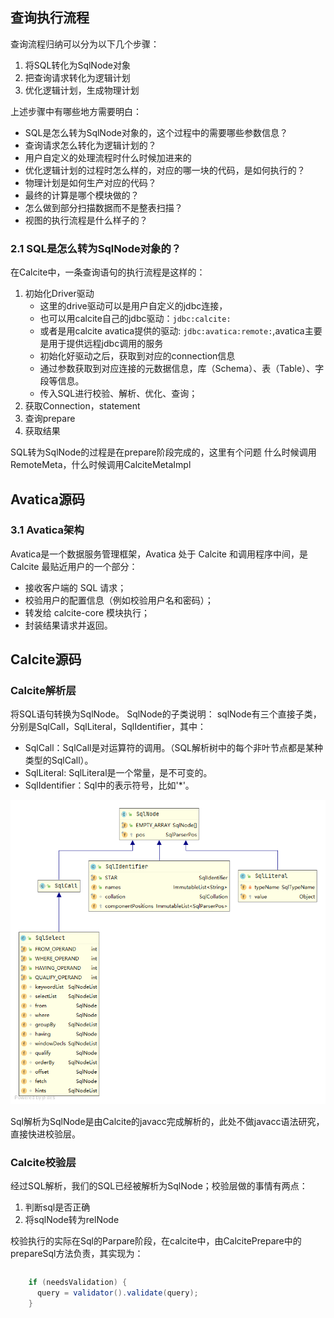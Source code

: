 ## 查询执行流程
查询流程归纳可以分为以下几个步骤：
1. 将SQL转化为SqlNode对象
2. 把查询请求转化为逻辑计划
3. 优化逻辑计划，生成物理计划

上述步骤中有哪些地方需要明白：
- SQL是怎么转为SqlNode对象的，这个过程中的需要哪些参数信息？
- 查询请求怎么转化为逻辑计划的？
- 用户自定义的处理流程时什么时候加进来的
- 优化逻辑计划的过程时怎么样的，对应的哪一块的代码，是如何执行的？
- 物理计划是如何生产对应的代码？
- 最终的计算是哪个模块做的？
- 怎么做到部分扫描数据而不是整表扫描？
- 视图的执行流程是什么样子的？

### 2.1 SQL是怎么转为SqlNode对象的？
在Calcite中，一条查询语句的执行流程是这样的：
1. 初始化Driver驱动
   - 这里的drive驱动可以是用户自定义的jdbc连接，
   - 也可以用calcite自己的jdbc驱动：`jdbc:calcite:`
   - 或者是用calcite avatica提供的驱动: `jdbc:avatica:remote:`,avatica主要是用于提供远程jdbc调用的服务
   - 初始化好驱动之后，获取到对应的connection信息
   - 通过参数获取到对应连接的元数据信息，库（Schema）、表（Table）、字段等信息。
   - 传入SQL进行校验、解析、优化、查询；
2. 获取Connection，statement
3. 查询prepare
4. 获取结果

SQL转为SqlNode的过程是在prepare阶段完成的，这里有个问题 什么时候调用RemoteMeta，什么时候调用CalciteMetaImpl

## Avatica源码

### 3.1 Avatica架构
Avatica是一个数据服务管理框架，Avatica 处于 Calcite 和调用程序中间，是 Calcite 最贴近用户的一个部分：
- 接收客户端的 SQL 请求；
- 校验用户的配置信息（例如校验用户名和密码）；
- 转发给 calcite-core 模块执行；
- 封装结果请求并返回。

## Calcite源码

### Calcite解析层
将SQL语句转换为SqlNode。
SqlNode的子类说明：
sqlNode有三个直接子类，分别是SqlCall，SqlLiteral，SqlIdentifier，其中：
- SqlCall：SqlCall是对运算符的调用。（SQL解析树中的每个非叶节点都是某种类型的SqlCall）。
- SqlLiteral: SqlLiteral是一个常量，是不可变的。
- SqlIdentifier：Sql中的表示符号，比如'*'。

![](../img/calcite/SqlNode.png)

Sql解析为SqlNode是由Calcite的javacc完成解析的，此处不做javacc语法研究，直接快进校验层。

### Calcite校验层
经过SQL解析，我们的SQL已经被解析为SqlNode；校验层做的事情有两点：
1. 判断sql是否正确
2. 将sqlNode转为relNode

校验执行的实际在Sql的Parpare阶段，在calcite中，由CalcitePrepare中的prepareSql方法负责，其实现为：
```java

```

```java
    if (needsValidation) {
      query = validator().validate(query);
    }
```


